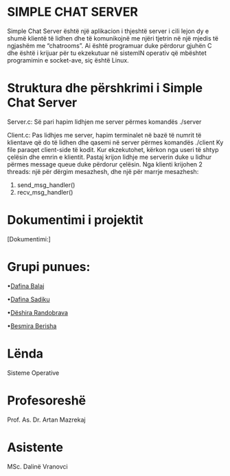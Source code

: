 # SIMPLE CHAT SERVER
Simple Chat Server është një aplikacion i thjeshtë server i cili lejon dy e shumë klientë të lidhen dhe të komunikojnë me njëri tjetrin
në një mjedis të ngjashëm me “chatrooms”. Ai është programuar duke përdorur gjuhën C dhe është i krijuar për tu ekzekutuar në sistemIN operativ
që mbështet programimin e socket-ave, siç është Linux.

# Struktura dhe përshkrimi i Simple Chat Server
Server.c:
Së pari hapim lidhjen me server përmes komandës ./server <key>

Client.c:
Pas lidhjes me server, hapim terminalet në bazë të numrit të klientave që do të lidhen dhe qasemi në server përmes komandës ./client <key> <name>
Ky file paraqet client-side të kodit. Kur ekzekutohet, kërkon nga useri të shtyp çelësin dhe emrin e klientit. Pastaj krijon lidhje me serverin duke u lidhur përmes message queue duke përdorur çelësin.
Nga klienti krijohen 2 threads: një për dërgim mesazhesh, dhe një për marrje mesazhesh:
1. send_msg_handler()
2. recv_msg_handler()

# Dokumentimi i projektit 
[Dokumentimi:]

# Grupi punues:
•[Dafina Balaj](https://github.com/dafinabalaj) 

•[Dafina Sadiku](https://github.com/dafiinaa) 

•[Dëshira Randobrava](https://github.com/d3shira) 

•[Besmira Berisha](https://github.com/Besmira75)


# Lënda 
Sisteme Operative
# Profesoreshë
Prof. As. Dr. Artan Mazrekaj
# Asistente
MSc. Dalinë Vranovci

